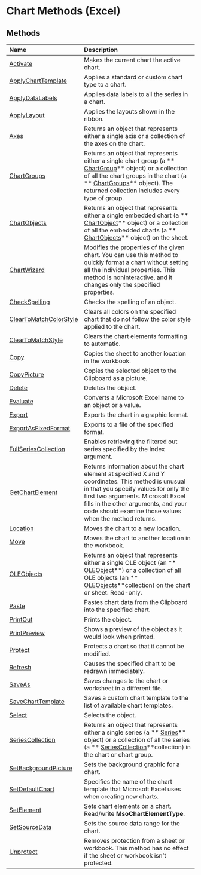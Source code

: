 
# Chart Methods (Excel)

## Methods



|**Name**|**Description**|
|:-----|:-----|
| [Activate](b2bda196-4f0c-252f-cd6f-79c9f3d08f7c.md)|Makes the current chart the active chart.|
| [ApplyChartTemplate](b4695f3f-26ac-1e35-7318-0091d9b1f130.md)|Applies a standard or custom chart type to a chart.|
| [ApplyDataLabels](20966609-9713-c644-81d7-196b06169975.md)|Applies data labels to all the series in a chart.|
| [ApplyLayout](0e07936d-c179-9b38-a6d4-1d71d1c5af3b.md)|Applies the layouts shown in the ribbon.|
| [Axes](d0520f61-9aff-894b-9975-37dcb5b5fe3c.md)|Returns an object that represents either a single axis or a collection of the axes on the chart.|
| [ChartGroups](dffa4fc3-b2db-eb50-b309-95e99972525f.md)|Returns an object that represents either a single chart group (a  ** [ChartGroup](7eee66c5-04a7-fd86-6e34-4c22ccaf8de0.md)** object) or a collection of all the chart groups in the chart (a ** [ChartGroups](991147bc-bbb5-9f7d-a7c9-55854aa50325.md)** object). The returned collection includes every type of group.|
| [ChartObjects](5b518ecf-9c1a-fb2f-c833-182c37b8c2c1.md)|Returns an object that represents either a single embedded chart (a  ** [ChartObject](b546e6f2-7ac6-2dea-eba2-f98f68f3df65.md)** object) or a collection of all the embedded charts (a ** [ChartObjects](67cf2d82-ed9b-b23d-836f-19b106bcc5ed.md)** object) on the sheet.|
| [ChartWizard](c47588d9-6969-d6bb-cbbc-4941198d78b4.md)|Modifies the properties of the given chart. You can use this method to quickly format a chart without setting all the individual properties. This method is noninteractive, and it changes only the specified properties.|
| [CheckSpelling](9c39b0f1-4401-1399-58fa-444c9fa9fab4.md)|Checks the spelling of an object.|
| [ClearToMatchColorStyle](5b409cca-e458-21dd-77cc-0a93df1d4539.md)|Clears all colors on the specified chart that do not follow the color style applied to the chart.|
| [ClearToMatchStyle](8e45ac2f-c479-30b2-c0b0-3c1cf0670a80.md)|Clears the chart elements formatting to automatic.|
| [Copy](c7294fd6-286a-774d-9dd8-4db33a59b10f.md)|Copies the sheet to another location in the workbook.|
| [CopyPicture](f69451cd-4be5-982a-58b8-63e0f24e0261.md)|Copies the selected object to the Clipboard as a picture.|
| [Delete](700df0f8-8d85-d8dc-aaa6-c72dcd4a0277.md)|Deletes the object.|
| [Evaluate](7a171fd5-e084-7172-f429-5425e0d342d4.md)|Converts a Microsoft Excel name to an object or a value.|
| [Export](4dc7dea6-9be8-ccd4-8198-7726b8fad024.md)|Exports the chart in a graphic format.|
| [ExportAsFixedFormat](4fa48315-c9e9-944c-71c3-72ec9894daac.md)|Exports to a file of the specified format.|
| [FullSeriesCollection](875c18cf-064f-6b2f-2650-f5d07c16bc4d.md)|Enables retrieving the filtered out series specified by the Index argument.|
| [GetChartElement](a4888d1b-f73b-43cd-5318-95c1d63944fa.md)|Returns information about the chart element at specified X and Y coordinates. This method is unusual in that you specify values for only the first two arguments. Microsoft Excel fills in the other arguments, and your code should examine those values when the method returns.|
| [Location](3744f7f3-f7df-3ac2-48b7-b57ce3a8c812.md)|Moves the chart to a new location.|
| [Move](ec8c8eae-17a8-20a0-a87c-81f31b21d735.md)|Moves the chart to another location in the workbook.|
| [OLEObjects](e42150c1-8661-75b4-f1e8-fec8cc82f59b.md)|Returns an object that represents either a single OLE object (an  ** [OLEObject](bc3ef12d-1531-6c21-71ab-3df6bb851f3b.md)**) or a collection of all OLE objects (an  ** [OLEObjects](e3fcf4bd-7c96-ecb3-dc04-551f7f7348f9.md)**collection) on the chart or sheet. Read-only.|
| [Paste](e34d3d30-39f8-dbd4-1a39-d3ef9f84e0f4.md)|Pastes chart data from the Clipboard into the specified chart.|
| [PrintOut](6529b0d5-5347-fcbc-f12a-3ab9e8c01359.md)|Prints the object.|
| [PrintPreview](c08ad230-8bec-efd0-b94a-92b2324b5925.md)|Shows a preview of the object as it would look when printed.|
| [Protect](5f46d721-021b-d615-12c6-78aab49df500.md)|Protects a chart so that it cannot be modified.|
| [Refresh](4ede937c-d710-521d-dfeb-0af21ee6ba7d.md)|Causes the specified chart to be redrawn immediately.|
| [SaveAs](21e2a786-1df2-21ea-f32f-81e07dc2261c.md)|Saves changes to the chart or worksheet in a different file.|
| [SaveChartTemplate](d9e36023-b5bb-aaf4-5b34-9a22df468ced.md)|Saves a custom chart template to the list of available chart templates.|
| [Select](20f866f4-14b9-075c-372c-47a9f536f0c3.md)|Selects the object.|
| [SeriesCollection](0a628f00-1ee6-9ff8-dce1-c7aabbdd1a85.md)|Returns an object that represents either a single series (a  ** [Series](c7d34b32-8172-f7a0-0a17-f01d44246b64.md)** object) or a collection of all the series (a ** [SeriesCollection](93aa1f0b-4939-8c60-a444-2f791e8ce144.md)**collection) in the chart or chart group.|
| [SetBackgroundPicture](11a2d89d-d568-b30f-7f8c-e56495879ac4.md)|Sets the background graphic for a chart.|
| [SetDefaultChart](8be43de3-8b7d-4885-3e49-19aa0c65564f.md)|Specifies the name of the chart template that Microsoft Excel uses when creating new charts.|
| [SetElement](0efff437-179b-fe16-118b-6f3cde49c5cf.md)|Sets chart elements on a chart. Read/write  **MsoChartElementType**.|
| [SetSourceData](fc41cc05-087a-f53c-2f54-fd6307de51d6.md)|Sets the source data range for the chart.|
| [Unprotect](59a367bd-037b-84aa-5b2f-d532614ed347.md)|Removes protection from a sheet or workbook. This method has no effect if the sheet or workbook isn't protected.|
